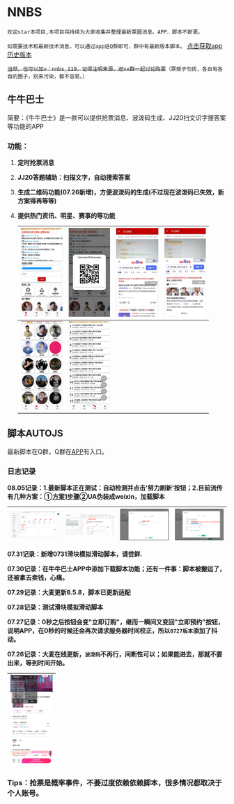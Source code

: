# NNBS
`欢迎star本项目,本项目将持续为大家收集并整理最新票圈消息。APP、脚本不断更。`

`如需要技术和最新技术消息，可以通过app进Q群即可，群中有最新版本脚本。`
[点击获取app历史版本](https://github.com/Szymou/NNBS/releases)

~~`当然，也可以加v：nnbs_119，记得注明来源，进vx群一起讨论购票`~~`（票贩子勿扰，各自有各自的圈子，别来污染，都不容易。）`

## 牛牛巴士
简要：《牛牛巴士》是一款可以提供抢票消息、波泼码生成、JJ20扫文识字搜答案等功能的APP

### 功能：
1. **定时抢票消息**

2. **JJ20答题辅助：扫描文字，自动搜索答案**

3. **生成二维码功能(07.26新增)，方便波泼码的生成(不过现在波泼码已失效，新方案得再等等)**

4. **提供热门资讯、明星、赛事的等功能**

   | <img src="./img/index.jpg" alt="首页" style="zoom:20%;" /> | <img src="./img/index_prcode.jpg" alt="生成二维码" style="zoom:20%;" /> | <img src="./img/scanText1.jpg" alt="扫描" style="zoom:20%;" /> | <img src="./img/scanText2.jpg" alt="扫描" style="zoom:20%;" /> |
   | ---------------------------------------------------------- | ------------------------------------------------------------ | ------------------------------------------------------------ | ------------------------------------------------------------ |
   | <img src="./img/star.jpg" alt="明星" style="zoom:20%;" />  | <img src="./img/newsArticles.jpg" alt="资讯" style="zoom:20%;" /> |                                                              |                                                              |

   

## 脚本AUTOJS

最新脚本在Q群，Q群在[APP](https://github.com/Szymou/NNBS/releases)有入口。

### 日志记录

**08.05记录：1.最新脚本正在测试：自动检测并点击'努力刷新'按钮；2.目前流传有几种方案：①[方案1步骤](https://mp.weixin.qq.com/s?__biz=MzI1NTY2MzUyMg==&mid=2247483659&idx=1&sn=4330153643ba705aeeb66e051e2e9110&chksm=ea33cdc6dd4444d0e0e4c7eccea143979790e8d4b5ccdce402ee8c3472d7d8bc1071415139dd#rd)②UA伪装成weixin，加载脚本**

| <img src="./img/w1.png" alt="首页" style="zoom:20%;" /> | <img src="./img/w2.png" alt="首页" style="zoom:20%;" />     |   <img src="./img/w3.png" alt="首页" style="zoom:20%;" />   |   <img src="./img/w4.png" alt="首页" style="zoom:20%;" />   |
| ----- | ---- | ---- | ---- |

**07.31记录：新增0731滑块模拟滑动脚本，请尝鲜.**

**07.30记录：在牛牛巴士APP中添加下载脚本功能；还有一件事：脚本被搬运了，还被拿去卖钱，心痛。**

**07.29记录：大麦更新8.5.8，脚本已更新适配**

**07.28记录：测试滑块模拟滑动脚本**

**07.27记录：0秒之后按钮会变"立即订购"，继而一瞬间又变回"立即预约"按钮，说明APP，在0秒的时候还会再次请求服务器时间校正，所以`0727版本`添加了抖动。**

**07.26记录：大麦在线更新，`波泼码`不再行，间断性可以；如果能进去，那就不要出来，等到时间开始。**

| <img src="./img/autojs0727.jpg" alt="脚本js" style="zoom:20%;" /> |
| ------------------------------------------------------------ |



### Tips：抢票是概率事件，不要过度依赖依赖脚本，很多情况都取决于个人账号。
